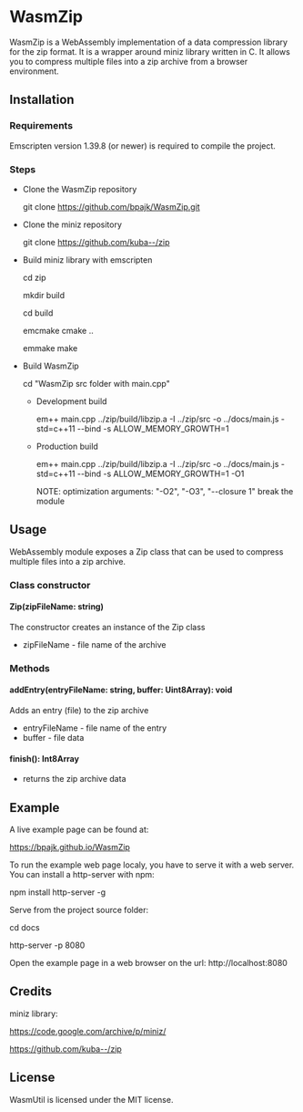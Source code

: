 # WasmZip
WasmZip is a WebAssembly implementation of a data compression library for the zip format. It is a wrapper around miniz library written in C. It allows you to compress multiple files into a zip archive from a browser environment.
 
## Installation

### Requirements
Emscripten version 1.39.8 (or newer) is required to compile the project. 

### Steps

* Clone the WasmZip repository

  git clone https://github.com/bpajk/WasmZip.git

* Clone the miniz repository

  git clone https://github.com/kuba--/zip

* Build miniz library with emscripten

  cd zip

  mkdir build

  cd build

  emcmake cmake ..

  emmake make

* Build WasmZip

  cd "WasmZip src folder with main.cpp"

  * Development build

    em++ main.cpp ../zip/build/libzip.a -I ../zip/src -o ../docs/main.js -std=c++11 --bind -s ALLOW_MEMORY_GROWTH=1

  * Production build

    em++ main.cpp ../zip/build/libzip.a -I ../zip/src -o ../docs/main.js -std=c++11 --bind -s ALLOW_MEMORY_GROWTH=1 -O1
    
    NOTE: optimization arguments: "-O2", "-O3", "--closure 1" break the module

## Usage
WebAssembly module exposes a Zip class that can be used to compress multiple files into a zip archive.

### Class constructor

#### Zip(zipFileName: string)
The constructor creates an instance of the Zip class
 * zipFileName - file name of the archive

### Methods

#### addEntry(entryFileName: string, buffer: Uint8Array): void
Adds an entry (file) to the zip archive
 * entryFileName - file name of the entry
 * buffer - file data

#### finish(): Int8Array
 * returns the zip archive data


## Example
A live example page can be found at:

https://bpajk.github.io/WasmZip

To run the example web page localy, you have to serve it with a web server. You can install a http-server with npm:

npm install http-server -g

Serve from the project source folder:

cd docs

http-server -p 8080

Open the example page in a web browser on the url: http://localhost:8080

## Credits
miniz library:

https://code.google.com/archive/p/miniz/

https://github.com/kuba--/zip

## License
WasmUtil is licensed under the MIT license.
